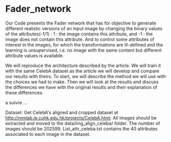 # Fader_network
Our Code presents the Fader network that has for objective to generate different realistic versions
of an input image by changing the binary values of the attributes(-1/1) :
1 :
the image contains this attribute, and -1 : the image does not contain this attribute.
And to control some attributes of interest in the images, for which the transformations
are ill-defined and the learning is unsupervised, i.e. no image with the same content
but different attribute values is available.

We will reproduce the architecture described by the article. We will train it with the same
CelebA dataset as the article we will develop and compare our results with theirs. To start, we will
describe the method we will use with the choices we had to make. Then we will look at the results
and discuss the differences we have with the original results and their explanation of these differences.

a suivre ...


Dataset:
Get CelebA's aligned and cropped dataset at http://mmlab.ie.cuhk.edu.hk/projects/CelebA.html. All images should be extracted and moved to the data/img_align_celeba/ folder. The number of images should be 202599. List_attr_celeba.txt contains the 40 attributes associated to each image in the dataset.
